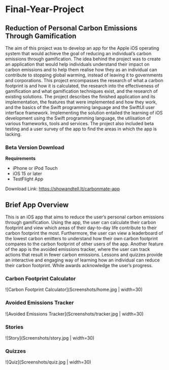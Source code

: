 # Final-Year-Project
## Reduction of Personal Carbon Emissions Through Gamification

The aim of this project was to develop an app for the Apple iOS operating system that would achieve the goal of reducing an individual’s carbon emissions through gamification. The idea behind the project was to create an application that would help individuals understand their impact on carbon emissions and to help them realise how they as an individual can contribute to stopping global warming, instead of leaving it to governments and corporations. This project encompasses the research of what a carbon footprint is and how it is calculated, the research into the effectiveness of gamification and what gamification techniques exist, and the research of existing solutions. The project describes the finished application and its implementation, the features that were implemented and how they work, and the basics of the Swift programming language and the SwiftUI user interface framework. Implementing the solution entailed the learning of iOS development using the Swift programming language, the utilisation of various frameworks, tools and services. The project also included beta testing and a user survey of the app to find the areas in which the app is lacking.

### Beta Version Download

**Requirements**
* iPhone or iPod Touch
* iOS 15 or later
* TestFlight App

Download Link: https://showandtell.lt/carbonmate-app

## Brief App Overview
This is an iOS app that aims to reduce the user’s personal carbon emissions through gamification. Using the app, the user can calculate their carbon footprint and view which areas of their day-to-day life contribute to their carbon footprint the most. Furthermore, the user can view a leaderboard of the lowest carbon emitters to understand how their own carbon footprint compares to the carbon footprint of other users of the app. Another feature of the app is the avoided emissions tracker, where the user can track actions that result in fewer carbon emissions. Lessons and quizzes provide an interactive and engaging way of learning how an individual can reduce their carbon footprint. While awards acknowledge the user’s progress.

### Carbon Footprint Calculator
![Carbon Footprint Calculator](Screenshots/home.jpg | width=30)
### Avoided Emissions Tracker
![Avoided Emissions Tracker](Screenshots/tracker.jpg | width=30)
### Stories
![Story](Screenshots/story.jpg | width=30)
### Quizzes
![Quiz](Screenshots/quiz.jpg | width=30)
